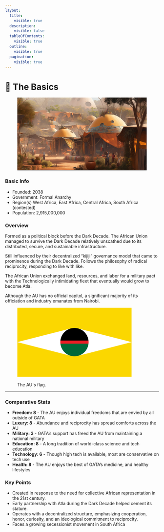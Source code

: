 ```yaml
---
layout:
  title:
    visible: true
  description:
    visible: false
  tableOfContents:
    visible: true
  outline:
    visible: true
  pagination:
    visible: true
---
```


# 🔵 The Basics

<figure><img src="../../.gitbook/assets/au1.webp" alt="" width="563"><figcaption></figcaption></figure>

### Basic Info

* Founded: 2038
* Government: Formal Anarchy
* Region(s) West Africa, East Africa, Central Africa, South Africa (contested)
* Population: 2,915,000,000

### Overview

Formed as a political block before the Dark Decade. The African Union managed to survive the Dark Decade relatively unscathed due to its distributed, secure, and sustainable infrastructure.&#x20;

Still influenced by their decentralized “kijiji” governance model that came to prominence during the Dark Decade. Follows the philosophy of radical reciprocity, responding to like with like.

The African Union exchanged land, resources, and labor for a military pact with the Technologically intimidating fleet that eventually would grow to become Atla.

Although the AU has no official capitol, a significant majority of its officiation and industry emanates from Nairobi.

<figure><img src="../../.gitbook/assets/CODA-story-exploration_2022-06-17.png" alt="" width="375"><figcaption><p>The AU's flag.</p></figcaption></figure>

***

### Comparative Stats

* **Freedom: 8** - The AU enjoys individual freedoms that are envied by all outside of GATA
* **Luxury: 8** - Abundance and reciprocity has spread comforts across the AU
* **Military: 3** - GATA’s support has freed the AU from maintaining a national military
* **Education: 8** - A long tradition of world-class science and tech education
* **Technology: 6** - Though high tech is available, most are conservative on tech use
* **Health: 8** - The AU enjoys the best of GATA’s medicine, and healthy lifestyles

### Key Points

* Created in response to the need for collective African representation in the 21st century.
* Early partnership with Atla during the Dark Decade helped cement its stature.
* Operates with a decentralized structure, emphasizing cooperation, honor, curiosity, and an ideological commitment to reciprocity.
* Faces a growing secessionist movement in South Africa
